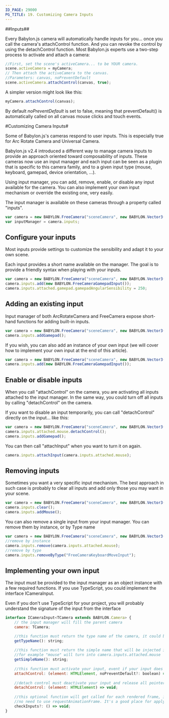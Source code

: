 ```yaml
---
ID_PAGE: 29000
PG_TITLE: 19. Customizing Camera Inputs
---
```


##Inputs##

Every Babylon.js camera will automatically handle inputs for you... once you call the camera's attachControl function. And you can revoke the control by using the detachControl function. Most Babylon.js experts use a two-step process to activate and attach a camera:

```javascript
//First, set the scene's activeCamera... to be YOUR camera.
scene.activeCamera = myCamera;
// Then attach the activeCamera to the canvas.
//Parameters: canvas, noPreventDefault
scene.activeCamera.attachControl(canvas, true);
```

A simpler version might look like this:

```javascript
myCamera.attachControl(canvas);
```
By default _noPreventDefault_ is set to false, meaning that preventDefault() is automatically called on all canvas mouse clicks and touch events.

#Customizing Camera Inputs#

Some of Babylon.js's cameras respond to user inputs. This is especially true for Arc Rotate Camera and Universal Camera. 

Babylon.js v2.4 introduced a different way to manage camera inputs to provide an approach oriented toward composability of inputs. 
These cameras now use an input manager and each input can be seen as a plugin that is specific to this camera family, and to a given 
input type (mouse, keyboard, gamepad, device orientation, ...).

Using input manager, you can add, remove, enable, or disable any input available for the camera. You can also implement your own input mechanism or override the existing one, very easily.

The input manager is available on these cameras through a property called "inputs".

```javascript
var camera = new BABYLON.FreeCamera("sceneCamera", new BABYLON.Vector3(0, 1, -15), scene);
var inputManager = camera.inputs;
```

## Configure your inputs

Most inputs provide settings to customize the sensibility and adapt it to your own scene.

Each input provides a short name available on the manager. The goal is to provide a friendly syntax when playing with your inputs.

```javascript
var camera = new BABYLON.FreeCamera("sceneCamera", new BABYLON.Vector3(0, 1, -15), scene);
camera.inputs.add(new BABYLON.FreeCameraGamepadInput());
camera.inputs.attached.gamepad.gamepadAngularSensibility = 250;
```

## Adding an existing input
Input manager of both ArcRotateCamera and FreeCamera expose short-hand functions for adding built-in inputs.  

```javascript
var camera = new BABYLON.FreeCamera("sceneCamera", new BABYLON.Vector3(0, 1, -15), scene);
camera.inputs.addGamepad();
```

If you wish, you can also add an instance of your own input (we will cover how to implement your own input at the end of this article).

```javascript
var camera = new BABYLON.FreeCamera("sceneCamera", new BABYLON.Vector3(0, 1, -15), scene);
camera.inputs.add(new BABYLON.FreeCameraGamepadInput());
```

## Enable or disable inputs
When you call "attachControl" on the camera, you are activating all inputs attached to the input manager. In the same way, you could turn off all inputs by calling "detachControl" on the camera.

If you want to disable an input temporarily, you can call "detachControl" directly on the input... like this:

```javascript
var camera = new BABYLON.FreeCamera("sceneCamera", new BABYLON.Vector3(0, 1, -15), scene);
camera.inputs.attached.mouse.detachControl();
camera.inputs.addGamepad();
```

You can then call "attachInput" when you want to turn it on again.
```javascript
camera.inputs.attachInput(camera.inputs.attached.mouse);
```

## Removing inputs
Sometimes you want a very specific input mechanism. The best approach in such case is probably to clear all inputs and add only those you may want in your scene.

```javascript
var camera = new BABYLON.FreeCamera("sceneCamera", new BABYLON.Vector3(0, 1, -15), scene);
camera.inputs.clear();
camera.inputs.addMouse();
```

You can also remove a single input from your input manager. You can remove them by instance, or by Type name
```javascript
var camera = new BABYLON.FreeCamera("sceneCamera", new BABYLON.Vector3(0, 1, -15), scene);
//remove by instance
camera.inputs.remove(camera.inputs.attached.mouse);
//remove by type
camera.inputs.removeByType("FreeCameraKeyboardMoveInput");
```

## Implementing your own input
The input must be provided to the input manager as an object instance with a few required functions. If you use TypeScript, you could implement the interface ICameraInput.

Even if you don't use TypeScript for your project, you will probably understand the signature of the input from the interface

```javascript
interface ICameraInput<TCamera extends BABYLON.Camera> {   	
    // the input manager will fill the parent camera
    camera: TCamera;        

    //this function must return the type name of the camera, it could be used for serializing your scene
    getTypeName(): string;
    
    //this function must return the simple name that will be injected in the input manager as short hand
    //for example "mouse" will turn into camera.inputs.attached.mouse
    getSimpleName(): string;
    
    //this function must activate your input, event if your input does not need a DOM element
    attachControl: (element: HTMLElement, noPreventDefault?: boolean) => void;
    
    //detach control must deactivate your input and release all pointers, closures or event listeners
    detachControl: (element: HTMLElement) => void;        
    
    //this optional function will get called for each rendered frame, if you want to synchronize your input to rendering,
    //no need to use requestAnimationFrame. It's a good place for applying calculations if you have to
    checkInputs?: () => void;
}
```

